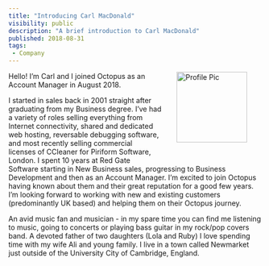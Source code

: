 ```yaml
---
title: "Introducing Carl MacDonald"
visibility: public
description: "A brief introduction to Carl MacDonald"
published: 2018-08-31
tags:
 - Company
---
```

<div style="float: right; margin: 30px; margin-top: 0">
<img alt="Profile Pic" src="https://i.octopus.com/site/team/CarlMac.jpg" height="140" width="140" />
</div>

Hello! I’m Carl and I joined Octopus as an Account Manager in August 2018.

I started in sales back in 2001 straight after graduating from my Business degree. I’ve had a variety of roles selling everything from Internet connectivity, shared and dedicated web hosting, reversable debugging software, and most recently selling commercial licenses of CCleaner for Piriform Software, London. I spent 10 years at Red Gate Software starting in New Business sales, progressing to Business Development and then as an Account Manager. I’m excited to join Octopus having known about them and their great reputation for a good few years. I’m looking forward to working with new and existing customers (predominantly UK based) and helping them on their Octopus journey.

An avid music fan and musician - in my spare time you can find me listening to music, going to concerts or playing bass guitar in my rock/pop covers band. A devoted father of two daughters (Lola and Ruby) I love spending time with my wife Ali and young family. I live in a town called Newmarket just outside of the University City of Cambridge, England.